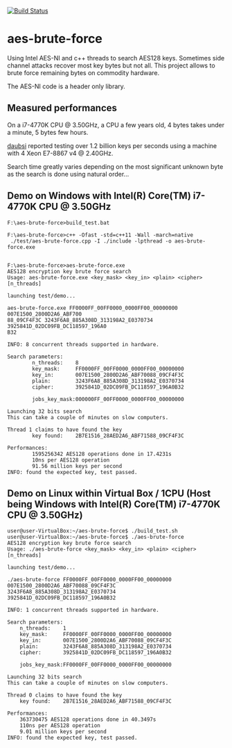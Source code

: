 [![Build Status](https://travis-ci.org/sebastien-riou/aes-brute-force.svg?branch=master)](https://travis-ci.org/sebastien-riou/aes-brute-force)
# aes-brute-force
Using Intel AES-NI and c++ threads to search AES128 keys.
Sometimes side channel attacks recover most key bytes but not all. This project allows to brute force remaining bytes on commodity hardware. 

The AES-NI code is a header only library.


## Measured performances
On a i7-4770K CPU @ 3.50GHz, a CPU a few years old, 4 bytes takes under a minute, 5 bytes few hours. 

[daubsi](https://github.com/OevreFlataeker) reported testing over 1.2 billion keys per seconds using a machine with 4 Xeon E7-8867 v4 @ 2.40GHz.

Search time greatly varies depending on the most significant unknown byte as the search is done using natural order...



## Demo on Windows with Intel(R) Core(TM) i7-4770K CPU @ 3.50GHz
```
F:\aes-brute-force>build_test.bat

F:\aes-brute-force>c++ -Ofast -std=c++11 -Wall -march=native
 ./test/aes-brute-force.cpp -I ./include -lpthread -o aes-brute-force.exe


F:\aes-brute-force>aes-brute-force.exe
AES128 encryption key brute force search
Usage: aes-brute-force.exe <key_mask> <key_in> <plain> <cipher> [n_threads]

launching test/demo...

aes-brute-force.exe FF0000FF_00FF0000_0000FF00_00000000 007E1500_2800D2A6_ABF700
88_09CF4F3C 3243F6A8_885A308D_313198A2_E0370734 3925841D_02DC09FB_DC118597_196A0
B32

INFO: 8 concurrent threads supported in hardware.

Search parameters:
        n_threads:    8
        key_mask:     FF0000FF_00FF0000_0000FF00_00000000
        key_in:       007E1500_2800D2A6_ABF70088_09CF4F3C
        plain:        3243F6A8_885A308D_313198A2_E0370734
        cipher:       3925841D_02DC09FB_DC118597_196A0B32

        jobs_key_mask:000000FF_00FF0000_0000FF00_00000000

Launching 32 bits search
This can take a couple of minutes on slow computers.

Thread 1 claims to have found the key
        key found:    2B7E1516_28AED2A6_ABF71588_09CF4F3C

Performances:
        1595256342 AES128 operations done in 17.4231s
        10ns per AES128 operation
        91.56 million keys per second
INFO: found the expected key, test passed.
```

## Demo on Linux within Virtual Box / 1CPU (Host being Windows with Intel(R) Core(TM) i7-4770K CPU @ 3.50GHz)
```
user@user-VirtualBox:~/aes-brute-force$ ./build_test.sh
user@user-VirtualBox:~/aes-brute-force$ ./aes-brute-force
AES128 encryption key brute force search
Usage: ./aes-brute-force <key_mask> <key_in> <plain> <cipher> [n_threads]

launching test/demo...

./aes-brute-force FF0000FF_00FF0000_0000FF00_00000000 007E1500_2800D2A6_ABF70088_09CF4F3C 3243F6A8_885A308D_313198A2_E0370734 3925841D_02DC09FB_DC118597_196A0B32

INFO: 1 concurrent threads supported in hardware.

Search parameters:
	n_threads:    1
	key_mask:     FF0000FF_00FF0000_0000FF00_00000000
	key_in:       007E1500_2800D2A6_ABF70088_09CF4F3C
	plain:        3243F6A8_885A308D_313198A2_E0370734
	cipher:       3925841D_02DC09FB_DC118597_196A0B32

	jobs_key_mask:FF0000FF_00FF0000_0000FF00_00000000

Launching 32 bits search
This can take a couple of minutes on slow computers.

Thread 0 claims to have found the key
	key found:    2B7E1516_28AED2A6_ABF71588_09CF4F3C

Performances:
	363730475 AES128 operations done in 40.3497s
	110ns per AES128 operation
	9.01 million keys per second
INFO: found the expected key, test passed.
```
